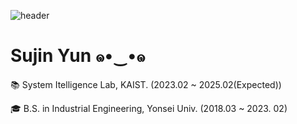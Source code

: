 ![header](https://capsule-render.vercel.app/api?type=waving&color=A05EB2&height=120&section=header)

#  Sujin Yun ๑•‿•๑ 

📚 System Itelligence Lab, KAIST. (2023.02 ~ 2025.02(Expected))


🎓 B.S. in Industrial Engineering, Yonsei Univ. (2018.03 ~ 2023. 02)




